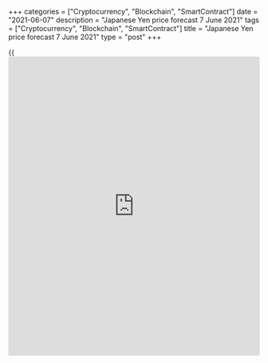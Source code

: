 +++
categories = ["Cryptocurrency", "Blockchain", "SmartContract"]
date = "2021-06-07"
description = "Japanese Yen price forecast 7 June 2021"
tags = ["Cryptocurrency", "Blockchain", "SmartContract"]
title = "Japanese Yen price forecast 7 June 2021"
type = "post"
+++

{{<iframe id="large-banner" src="https://www.bounty.group/#slide=3.0" width="100%" height="600" scrolling="no" style="border: 0px solid rgb(216, 221, 230); border-radius: 3px;">}}

2021-06-07

2021-06-07

Will yen spread its wings? Forecast as of 07.06.2021Dmitri Demidenko

So many men, so many minds. While Societe Generale officials consider
the yen cheap and are waiting for the acceleration of vaccinations and
the opening of the economy to allow the JPY to spread its wings, I have
doubts about this. Let us discuss this question and make up a trading
plan for [USDJPY][1] and [EURJPY][2]

## Weekly yen fundamental analysis

The fall in US Treasury yields in response to a weak US jobs report in
May was encouraging for the Japanese yen. Since the beginning of the
year, the JPY has lost about 6% of its value against the greenback, and
according to Reuters experts, it will not be able to recover its
positions over the next 12 months. Although many economists in the May
28 - June 3 survey predict a gradual decline of [USDJPY][1] price, in my
opinion, the potential of the pair's upward movement is far from being
exhausted.

### [USDJPY][1] dynamics and forecasts

 _Source: Reuters._

Yen bulls focus everyone's attention on the JPY's underestimation. The
trade-weighted yen has plunged 6.2% since the start of 2021 to 2018
levels. Societe Generale officials think the yen looks cheap and look
forward to [news](https://www.letsplayfx.com/blog/forex-news-website/) about vaccination acceleration and opening of the
economy.

Indeed, the speed of vaccination in Japan is not encouraging. Only 3% of
the population received both doses of vaccines, and 9% of citizens
received the first one. For comparison, in the US these figures look
like 42% and 52%, in the EU 20% and 40%. Japan's GDP contracted by 1.3%
QoQ due to lockdowns. The Bank of Japan, unlike the Fed, continues to
fight deflation, which raises doubts about its abandoning from the yield
curve control [policy](https://www.fintechee.com/policy/) and serves as a sign of further [USDJPY][1] growth.

For now, the bulls are hindered by the US Treasury yield, which doesn't
rise. However, Capital Economics officials expect rates on 10-year
securities to rise to 2.5% as early as 2021, and BofA Merrill Lynch
predicts that the Fed will announce QE tapering in the period between
August and September, which will boost Treasury yields. In my opinion,
this process is natural in the context of global GDP recovery. A strong
economy can afford higher interest rates. This expression is true not
only for the US but also for the eurozone, where the bond yields rally
and the euro strengthening reflect the effects of accelerated
vaccination and expectations of the GDP boost. The question is, how does
the ECB assess the changing situation in the debt and foreign exchange
markets?

The problem is that some eurozone countries, such as Germany, are
recovering faster than Italy and Spain, narrowing bond yields and
helping to strengthen the euro.

### Dynamics of [EURUSD][3] and Italy-Germany bond spreads

 _Source: Bloomberg._

The different speed of recovery of the eurozone economies creates
difficulties for the ECB in [terms](https://www.fintechee.com/terms/) of ca[Libra](https://www.playgroundfx.com/blog/libra-creator/)ting monetary [policy](https://www.fintechee.com/policy/). This
circumstance gives rise to rumors about a split in the Governing Council
and may become the basis for a [EURJPY][2] rebound after the correction
provoked by the release of the US jobs report.

### Weekly [USDJPY][1] and [EURJPY][2] trading plan

In my opinion, rebounds from supports at 109.2, 109, and 108.5 should be
used to enter [USDJPY][1] long trades. The June ECB meeting results will
allow buying [EURJPY][2] on correction with medium-term targets at 136
and 138, which I had to [raise][4] repeatedly in 2021.







## Price chart of USDJPY in real time mode

The content of this article reflects the author’s opinion and does not
necessarily reflect the official position of LiteForex. The material
published on this page is provided for informational purposes only and
should not be considered as the provision of investment advice for the
purposes of Directive 2004/39/EC.

Rate this article:

{{value}}

( {{count}} {{title}} )

   1. my.liteforex.com/trading/chart?symbol=USDJPY&returnUrl=true
   2. my.liteforex.com/trading/chart?symbol=EURJPY&returnUrl=true
   3. my.liteforex.com/trading/chart?symbol=EURUSD&returnUrl=true
   4. www.liteforex.com/blog/analysts-opinions/central-banks-will-checkmate-the-yen-forecast-as-of-03052021/